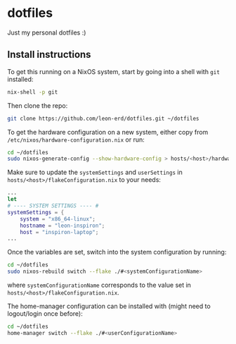 # dotfiles

Just my personal dotfiles :)

## Install instructions

To get this running on a NixOS system, start by going into a shell with `git` installed:
```bash
nix-shell -p git
```

Then clone the repo:
```bash
git clone https://github.com/leon-erd/dotfiles.git ~/dotfiles
```

To get the hardware configuration on a new system, either copy from `/etc/nixos/hardware-configuration.nix` or run:
```bash
cd ~/dotfiles
sudo nixos-generate-config --show-hardware-config > hosts/<host>/hardware-configuration.nix
```

Make sure to update the `systemSettings` and `userSettings` in `hosts/<host>/flakeConfiguration.nix` to your needs:
```nix
...
let
# ---- SYSTEM SETTINGS ---- #
systemSettings = {
    system = "x86_64-linux";
    hostname = "leon-inspiron";
    host = "inspiron-laptop";
...
```

Once the variables are set, switch into the system configuration by running:
```bash
cd ~/dotfiles
sudo nixos-rebuild switch --flake ./#<systemConfigurationName>
```
where `systemConfigurationName` corresponds to the value set in `hosts/<host>/flakeConfiguration.nix`.

The home-manager configuration can be installed with (might need to logout/login once before):
```bash
cd ~/dotfiles
home-manager switch --flake ./#<userConfigurationName>
```
